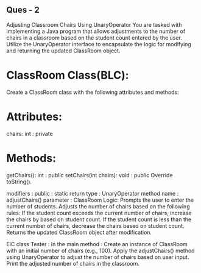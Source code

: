 Ques - 2
--------------
Adjusting Classroom Chairs Using UnaryOperator
You are tasked with implementing a Java program that allows adjustments to the number of chairs in a classroom based on the student count entered by the user. Utilize the UnaryOperator interface to encapsulate the logic for modifying and returning the updated ClassRoom object.

ClassRoom Class(BLC):
=========================
Create a ClassRoom class with the following attributes and methods:

Attributes:
============
chairs: int : private  

Methods:
===========
getChairs(): int : public
setChairs(int chairs): void : public
Override toString().


modifiers : public :  static
return type :  UnaryOperator<ClassRoom> 
method name : adjustChairs()
parameter :  ClassRoom 
Logic: 
Prompts the user to enter the number of students.
Adjusts the number of chairs based on the following rules:
If the student count exceeds the current number of chairs, increase the chairs by based on student count.
If the student count is less than the current number of chairs, decrease the chairs based on student count.
Returns the updated ClassRoom object after modification.

ElC class Tester : 
In the main method :
Create an instance of ClassRoom with an initial number of chairs (e.g., 100).
Apply the adjustChairs() method using UnaryOperator to adjust the number of chairs based on user input.
Print the adjusted number of chairs in the classroom.